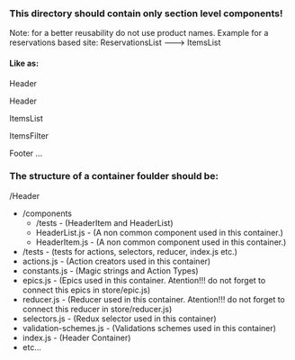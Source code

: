 ### This directory should contain only section level components!
Note: for a better reusability do not use product names. Example for a reservations based site: ReservationsList ---> ItemsList

#### Like as:

Header

Header

ItemsList

ItemsFilter

Footer
...

### The structure of a container foulder should be:

/Header
- /components
   - /tests - (HeaderItem and HeaderList)
   - HeaderList.js - (A non common component used in this container.)
   - HeaderItem.js - (A non common component used in this container.)
- /tests - (tests for actions, selectors, reducer, index.js etc.)
- actions.js - (Action creators used in this container)
- constants.js - (Magic strings and Action Types)
- epics.js - (Epics used in this container. Atention!!! do not forget to connect this epics in store/epic.js)
- reducer.js - (Reducer used in this container. Atention!!! do not forget to connect this reducer in store/reducer.js)
- selectors.js - (Redux selector used in this container)
- validation-schemes.js - (Validations schemes used in this container)
- index.js - (Header Container)
- etc...
